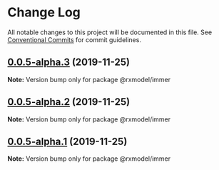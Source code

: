 # Change Log

All notable changes to this project will be documented in this file.
See [Conventional Commits](https://conventionalcommits.org) for commit guidelines.

## [0.0.5-alpha.3](https://github.com/yoyooyooo/rxmodel/compare/@rxmodel/immer@0.0.5-alpha.1...@rxmodel/immer@0.0.5-alpha.3) (2019-11-25)

**Note:** Version bump only for package @rxmodel/immer





## [0.0.5-alpha.2](https://github.com/yoyooyooo/rxmodel/compare/@rxmodel/immer@0.0.5-alpha.1...@rxmodel/immer@0.0.5-alpha.2) (2019-11-25)

**Note:** Version bump only for package @rxmodel/immer





## [0.0.5-alpha.1](https://github.com/yoyooyooo/rxmodel/compare/@rxmodel/immer@0.0.5-alpha.0...@rxmodel/immer@0.0.5-alpha.1) (2019-11-25)

**Note:** Version bump only for package @rxmodel/immer
